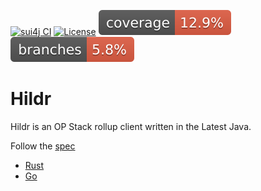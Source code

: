 [![sui4j CI](https://github.com/GrapeBaBa/hildr/actions/workflows/build.yml/badge.svg?branch=main)](https://github.com/GrapeBaBa/hildr/actions/workflows/build.yml)
[![License](https://img.shields.io/badge/License-Apache%202.0-blue.svg)](https://opensource.org/licenses/Apache-2.0)
![Coverage](.github/badges/jacoco.svg)
![Branches](.github/badges/branches.svg)

# Hildr

Hildr is an OP Stack rollup client written in the Latest Java.

Follow the [spec](https://github.com/ethereum-optimism/optimism/blob/develop/specs/rollup-node.md)

- [Rust](https://github.com/a16z/magi)
- [Go](https://github.com/ethereum-optimism/optimism/tree/develop/op-node)